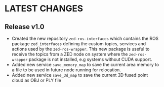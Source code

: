 LATEST CHANGES
==============

Release v1.0
------------
- Created the new repository `zed-ros-interfaces` which contains the ROS package `zed_interfaces` defining the custom topics, services and actions used by the `zed-ros-wrapper`. This new package is useful to receive the topics from a ZED node on system where the `zed-ros-wrapper` package is not installed, e.g systems without CUDA support.
- Added new service `save_memory_map` to save the current area memory to a file to be used in future node running for relocation.
- Added new service `save_3d_map` to save the current 3D fused point cloud as OBJ or PLY file

